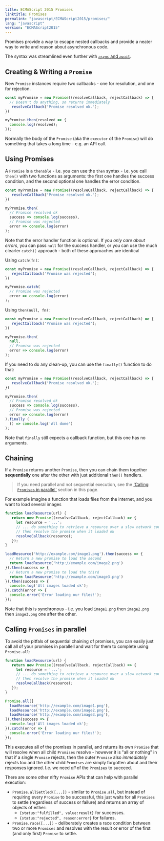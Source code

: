 ```yaml
---
title: ECMAScript 2015 Promises
linktitle: Promises
permalink: "javascript/ECMAScript2015/promises/"
lang: "javascript"
version: "ECMAScript2015"
---
```


Promises provide a way to escape nested callbacks and provide a neater way to write and reason about asynchronous code.

The syntax was streamlined even further with [`async` and `await`](/javascript/ECMAScript2017/asyncAwait/).

## Creating & Writing a `Promise`

New `Promise` instances require two callbacks - one for resolution, and
one for rejection.

```javascript
const myPromise = new Promise((resolveCallback, rejectCallback) => {
  // Doesn't do anything, so returns immediately
   resolveCallback('Promise resolved ok.');
})

myPromise.then(resolved => {
  console.log(resolved);
});
```

Normally the body of the `Promise` (aka the `executor` of the `Promise`) will do something that takes a long time - e.g. an API call.

## Using Promises

A `Promise` is a `thenable` - i.e. you can use the `then` syntax - i.e. you call `then()` with two functions as arguments: the first one handles the success condition, and the second optional one handles the error condition.

```javascript
const myPromise = new Promise((resolveCallback, rejectCallback) => {
   resolveCallback('Promise resolved ok.');
})

myPromise.then(
  // Promise resolved ok
  success => console.log(success),
  // Promise was rejected
  error => console.log(error)
);
```

Note that the error handler function is optional. If you *only care about errors*, you can pass `null` for the success handler, or you can use the much clearler `catch()` approach - both of these approaches are identical

Using `catch(fn)`:
```javascript
const myPromise = new Promise((resolveCallback, rejectCallback) => {
   rejectCallback('Promise was rejected');
})

myPromise.catch(
  // Promise was rejected
  error => console.log(error)
);
```

Using `then(null, fn)`:

```javascript
const myPromise = new Promise((resolveCallback, rejectCallback) => {
   rejectCallback('Promise was rejected');
})

myPromise.then(
  null,
  // Promise was rejected
  error => console.log(error)
);
```

If you need to do any clean-up, you can use the `finally()` function to do that:

```javascript
const myPromise = new Promise((resolveCallback, rejectCallback) => {
   resolveCallback('Promise resolved ok.');
})

myPromise.then(
  // Promise resolved ok
  success => console.log(success),
  // Promise was rejected
  error => console.log(error)
).finally (
  () => console.log('All done')
);
```

Note that `finally` still expects a callback function, but this one has no arguments.

## Chaining

If a `Promise` returns another `Promise`, then you can chain them together **sequentially** one after the other with just additional `then()` handlers.

> If you need parallel and not sequential execution, see the ['Calling `Promises` in parallel`](#calling-promises-in-parallel) section in this page.

For example imagine a function that loads files from the internet, and you want to load several images

```javascript
function loadResource(url) {
   return new Promise((resolveCallback, rejectCallback) => {
     let resource = '...';
     // ... do something to retrieve a resource over a slow network connection
     // then resolve the promise when it loaded ok
     resolveCallback(resource);
   });
}

loadResource('http://example.com/image1.png').then(success => {
  // Return a new promise to load the second
  return loadResource('http://example.com/image2.png')
}).then(success => {
  // Return a new promise to load the third
  return loadResource('http://example.com/image3.png')
}).then(success => {
  console.log('All images loaded ok');
}).catch(error => {
  console.error('Error loading our files!');
});
```

Note that this is synchronous - i.e. you load `image1.png` then `image2.png` then `image3.png` one after the other.

## Calling `Promises` in parallel

To avoid the pitfals of sequential chaining of promises, you can easily just call all of your promises in parallell and wait for them to complete using `Promise.all`:

```javascript
function loadResource(url) {
   return new Promise((resolveCallback, rejectCallback) => {
     let resource = '...';
     // ... do something to retrieve a resource over a slow network connection
     // then resolve the promise when it loaded ok
     resolveCallback(resource);
   });
}

Promise.all([
  loadResource('http://example.com/image1.png'),
  loadResource('http://example.com/image2.png'),
  loadResource('http://example.com/image3.png'),
]).then(success => {
  console.log('All images loaded ok');
}).catch(error => {
  console.error('Error loading our files!');
});
```

This executes all of the promises in parallel, and returns its own `Promise` that will resolve when all child `Promises` resolve - however it is "all or nothing" in that if a single `Promise` rejects, then the outer `Promise` also *immediately* rejects too and the other child `Promises` are simply forgotten about and their responses ignored.  I.e. we need *all* of the `Promises` to succeed.

There are some other nifty `Promise` APIs that can help with parallel execution:

* `Promise.allSettled([...])` - similar to `Promise.all`, but instead of requiring every `Promise` to be successful, this just waits for all `Promises` to settle (regardless of success or failure) and returns an array of objects of either:
  * `{status:"fulfilled", value:result}` for successes.
  * `{status:"rejected", reason:error}` for failures.
* `Promise.race([...])` - deliberately creates a race condition between two or more `Promises` and resolves with the result or error of the first (and only first) `Promise` to settle.
